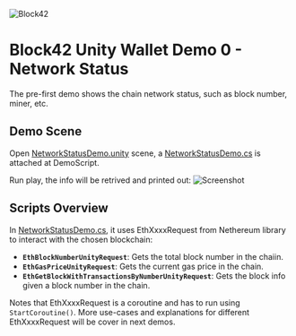 ![Block42](http://assets.block42.world/images/icons/block42_logo_200.png)

# Block42 Unity Wallet Demo 0 - Network Status
The pre-first demo shows the chain network status, such as block number, miner, etc.

## Demo Scene
Open [NetworkStatusDemo.unity](NetworkStatusDemo.unity) scene, a [NetworkStatusDemo.cs](NetworkStatusDemo.cs) is attached at DemoScript.

Run play, the info will be retrived and printed out:
![Screenshot](/Documents/Demo-00-NetworkStatus/01_screenshot.png)

## Scripts Overview
In [NetworkStatusDemo.cs](NetworkStatusDemo.cs), it uses EthXxxxRequest from Nethereum library to interact with the chosen blockchain:

- **`EthBlockNumberUnityRequest`**: Gets the total block number in the chaiin.
- **`EthGasPriceUnityRequest`**: Gets the current gas price in the chain.
- **`EthGetBlockWithTransactionsByNumberUnityRequest`**: Gets the block info given a block number in the chain.

Notes that EthXxxxRequest is a coroutine and has to run using `StartCoroutine()`. More use-cases and explanations for different EthXxxxRequest will be cover in next demos.